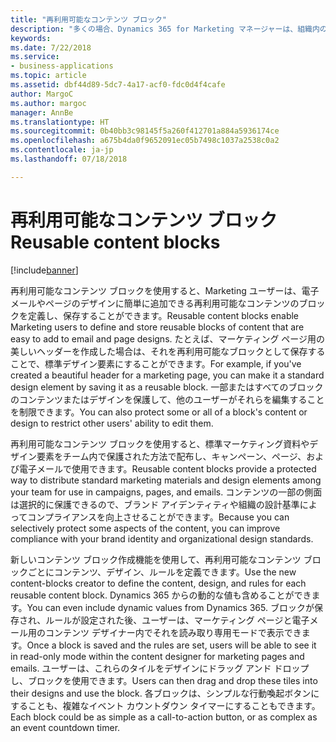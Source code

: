 ```yaml
---
title: "再利用可能なコンテンツ ブロック"
description: "多くの場合、Dynamics 365 for Marketing マネージャーは、組織内のマーケティング コンテンツの作成フローと編集機能を制御することを希望します。"
keywords: 
ms.date: 7/22/2018
ms.service:
- business-applications
ms.topic: article
ms.assetid: dbf44d89-5dc7-4a17-acf0-fdc0d4f4cafe
author: MargoC
ms.author: margoc
manager: AnnBe
ms.translationtype: HT
ms.sourcegitcommit: 0b40bb3c98145f5a260f412701a884a5936174ce
ms.openlocfilehash: a675b4da0f9652091ec05b7498c1037a2538c0a2
ms.contentlocale: ja-jp
ms.lasthandoff: 07/18/2018

---
```


# <a name="reusable-content-blocks"></a><span data-ttu-id="44244-103">再利用可能なコンテンツ ブロック</span><span class="sxs-lookup"><span data-stu-id="44244-103">Reusable content blocks</span></span>

[!include[banner](../../../includes/banner.md)]

<span data-ttu-id="44244-104">再利用可能なコンテンツ ブロックを使用すると、Marketing ユーザーは、電子メールやページのデザインに簡単に追加できる再利用可能なコンテンツのブロックを定義し、保存することができます。</span><span class="sxs-lookup"><span data-stu-id="44244-104">Reusable content blocks enable Marketing users to define and store reusable blocks of content that are easy to add to email and page designs.</span></span> <span data-ttu-id="44244-105">たとえば、マーケティング ページ用の美しいヘッダーを作成した場合は、それを再利用可能なブロックとして保存することで、標準デザイン要素にすることができます。</span><span class="sxs-lookup"><span data-stu-id="44244-105">For example, if you've created a beautiful header for a marketing page, you can make it a standard design element by saving it as a reusable block.</span></span> <span data-ttu-id="44244-106">一部またはすべてのブロックのコンテンツまたはデザインを保護して、他のユーザーがそれらを編集することを制限できます。</span><span class="sxs-lookup"><span data-stu-id="44244-106">You can also protect some or all of a block's content or design to restrict other users' ability to edit them.</span></span> 

<span data-ttu-id="44244-107">再利用可能なコンテンツ ブロックを使用すると、標準マーケティング資料やデザイン要素をチーム内で保護された方法で配布し、キャンペーン、ページ、および電子メールで使用できます。</span><span class="sxs-lookup"><span data-stu-id="44244-107">Reusable content blocks provide a protected way to distribute standard marketing materials and design elements among your team for use in campaigns, pages, and emails.</span></span> <span data-ttu-id="44244-108">コンテンツの一部の側面は選択的に保護できるので、ブランド アイデンティティや組織の設計基準によってコンプライアンスを向上させることができます。</span><span class="sxs-lookup"><span data-stu-id="44244-108">Because you can selectively protect some aspects of the content, you can improve compliance with your brand identity and organizational design standards.</span></span>

<span data-ttu-id="44244-109">新しいコンテンツ ブロック作成機能を使用して、再利用可能なコンテンツ ブロックごとにコンテンツ、デザイン、ルールを定義できます。</span><span class="sxs-lookup"><span data-stu-id="44244-109">Use the new content-blocks creator to define the content, design, and rules for each reusable content block.</span></span> <span data-ttu-id="44244-110">Dynamics 365 からの動的な値も含めることができます。</span><span class="sxs-lookup"><span data-stu-id="44244-110">You can even include dynamic values from Dynamics 365.</span></span> <span data-ttu-id="44244-111">ブロックが保存され、ルールが設定された後、ユーザーは、マーケティング ページと電子メール用のコンテンツ デザイナー内でそれを読み取り専用モードで表示できます。</span><span class="sxs-lookup"><span data-stu-id="44244-111">Once a block is saved and the rules are set, users will be able to see it in read-only mode within the content designer for marketing pages and emails.</span></span> <span data-ttu-id="44244-112">ユーザーは、これらのタイルをデザインにドラッグ アンド ドロップし、ブロックを使用できます。</span><span class="sxs-lookup"><span data-stu-id="44244-112">Users can then drag and drop these tiles into their designs and use the block.</span></span> <span data-ttu-id="44244-113">各ブロックは、シンプルな行動喚起ボタンにすることも、複雑なイベント カウントダウン タイマーにすることもできます。</span><span class="sxs-lookup"><span data-stu-id="44244-113">Each block could be as simple as a call-to-action button, or as complex as an event countdown timer.</span></span>  

<!--
### Who uses this feature
Marketers, marketing managers, and content designers
### Setup required
Administrators can easily set up and configure the feature in the app settings.
-->

